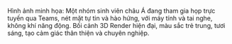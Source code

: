 Hình ảnh minh họa: Một nhóm sinh viên châu Á đang tham gia họp trực tuyến qua Teams, nét mặt tự tin và hào hứng, với máy tính và tai nghe, không khí năng động. Bối cảnh 3D Render hiện đại, màu sắc trẻ trung, tươi sáng, tạo cảm giác thân thiện và chuyên nghiệp.